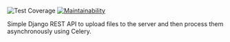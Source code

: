 ![Test Coverage](https://api.codeclimate.com/v1/badges/655c5b016946c1dde774/test_coverage)
[![Maintainability](https://api.codeclimate.com/v1/badges/655c5b016946c1dde774/maintainability)](https://codeclimate.com/github/Dobrovera/uploading_processing_files/maintainability)


Simple Django REST API to upload files to the server and then process them asynchronously using Celery.

